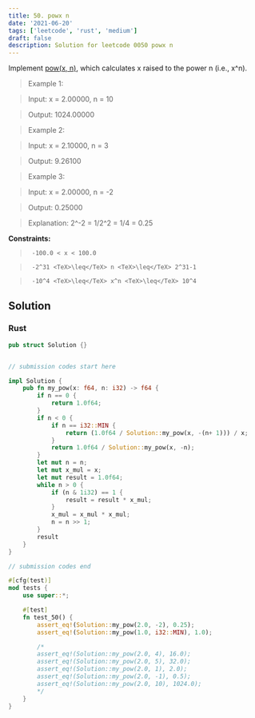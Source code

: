```yaml
---
title: 50. powx n
date: '2021-06-20'
tags: ['leetcode', 'rust', 'medium']
draft: false
description: Solution for leetcode 0050 powx n
---
```


 

  Implement [pow(x, n)](http://www.cplusplus.com/reference/valarray/pow/), which calculates x raised to the power n (i.e., x^n).

   

 >   Example 1:

  

 >   Input: x <TeX>=</TeX> 2.00000, n <TeX>=</TeX> 10

 >   Output: 1024.00000

  

 >   Example 2:

  

 >   Input: x <TeX>=</TeX> 2.10000, n <TeX>=</TeX> 3

 >   Output: 9.26100

  

 >   Example 3:

  

 >   Input: x <TeX>=</TeX> 2.00000, n <TeX>=</TeX> -2

 >   Output: 0.25000

 >   Explanation: 2^-2 <TeX>=</TeX> 1/2^2 <TeX>=</TeX> 1/4 <TeX>=</TeX> 0.25

  

   

  **Constraints:**

  

 >   	-100.0 < x < 100.0

 >   	-2^31 <TeX>\leq</TeX> n <TeX>\leq</TeX> 2^31-1

 >   	-10^4 <TeX>\leq</TeX> x^n <TeX>\leq</TeX> 10^4


## Solution
### Rust
```rust
pub struct Solution {}


// submission codes start here

impl Solution {
    pub fn my_pow(x: f64, n: i32) -> f64 {
        if n == 0 {
            return 1.0f64;
        }
        if n < 0 {
            if n == i32::MIN {
                return (1.0f64 / Solution::my_pow(x, -(n+ 1))) / x;
            }
            return 1.0f64 / Solution::my_pow(x, -n);
        }
        let mut n = n;
        let mut x_mul = x;
        let mut result = 1.0f64;
        while n > 0 {
            if (n & 1i32) == 1 {
                result = result * x_mul;
            }
            x_mul = x_mul * x_mul;
            n = n >> 1;
        }
        result
    }
}

// submission codes end

#[cfg(test)]
mod tests {
    use super::*;

    #[test]
    fn test_50() {
        assert_eq!(Solution::my_pow(2.0, -2), 0.25);
        assert_eq!(Solution::my_pow(1.0, i32::MIN), 1.0);

        /*
        assert_eq!(Solution::my_pow(2.0, 4), 16.0);
        assert_eq!(Solution::my_pow(2.0, 5), 32.0);
        assert_eq!(Solution::my_pow(2.0, 1), 2.0);
        assert_eq!(Solution::my_pow(2.0, -1), 0.5);
        assert_eq!(Solution::my_pow(2.0, 10), 1024.0);
        */
    }
}

```
